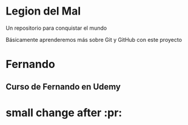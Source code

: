 # Legion del Mal
Un repositorio para conquistar el mundo

Básicamente aprenderemos más sobre Git y GitHub con este proyecto


# Fernando


## Curso de Fernando en Udemy

# small change after :pr:
